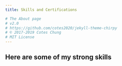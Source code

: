 ```yaml
---
title: Skills and Certifications

# The About page
# v2.0
# https://github.com/cotes2020/jekyll-theme-chirpy
# © 2017-2019 Cotes Chung
# MIT License
---
```


## Here are some of my strong skills
<head>
	<style>
		#services .pack-service {
    position: relative;
    min-height: 1px;
    float: left;
    width: 32%;
    padding: 2%;
    cursor: pointer;
    transition: all 0.5s ease 0s;
    -moz-transition: all 0.5s ease 0s;
    -webkit-transition: all 0.5s ease 0s;
    -o-transition: all 0.5s ease 0s;
}
#services .pack-service:hover {
    background: #fff;
    box-shadow: 0px 0px 0px 2px rgba(0, 0, 0, 0.05);
}
#services .alpha {margin: 1% 0 0 0;}
#services .service-icon {
    width: 92px;
    margin: 0 auto;
}
#services .service-icon i {
    display: block;
    width: 86px;
    height: 86px;
    border-radius: 50%;
    font-size: 40px;
    line-height: 80px;
    text-align: center;
    transition: all 0.5s ease 0s;
    -moz-transition: all 0.5s ease 0s;
    -webkit-transition: all 0.5s ease 0s;
    -o-transition: all 0.5s ease 0s;
}
#services .pack-service:hover .service-icon i {
    border: 3px solid #ccc;
    color: #fff;
    transform: scale(1) rotate(360deg);
    -webkit-transform: scale(1) rotate(360deg);
    -moz-transform: scale(1) rotate(360deg);
    -o-transform: scale(1) rotate(360deg);
}
#services .service-detail h6 {
    text-transform: uppercase;
    font-weight: 400;
    margin: 10px 0 3px 0;
    text-align: center;
    font-size: 15px !important;
}
#services .service-detail p {
    text-align: center;
    border-left: 0;
}

	</style>
</head>
<div class="row" id="services">
	<div class="col-md-12">
	</div>

	<div class="col-md-4 pack-service">
		<div class="service">
			<div class="service-icon"><i class="fa fa-line-chart" aria-hidden="true"></i></div>
			<div class="service-detail">
				<h1>DATA ANALYSIS</h1>
				<h4>Translating Numbers into insights to help better decisions to increase business performance.</h4>
			</div>
		</div>
	</div>
	
	<div class="col-md-4 pack-service">
		<div class="service">
			<div class="service-icon"><i class="fa fa-database"></i></div>
			<div class="service-detail">
				<h1>DATA MODELING</h1>
				<h4>Connecting various data sources to create logical model for an information system.</h4>
			</div>
		</div>
	</div>

	<div class="col-md-4 pack-service">
		<div class="service">
			<div class="service-icon"><i class="fa fa-cubes"></i></div>
			<div class="service-detail">
				<h1>DATA ENGINEERING</h1>
				<h4>Managing Data workflows, pipelines, ETL processes to create a dataset for data analysis.</h4>
			</div>
		</div>
	</div>
	
	<div class="col-md-4 pack-service">
		<div class="service">
			<div class="service-icon"><i class="fa fa-bar-chart" aria-hidden="true"></i></div>
			<div class="service-detail">
				<h1>DATA REPORTING AND VISUALIZATION</h1>
				<h4>Creating executive dashbaords to visualize the results of the analysis to help better informed decisions.</h4>
			</div>
		</div>
	</div>
	
	<div class="col-md-4 pack-service">
		<div class="service">
			<div class="service-icon"><i class="fa fa-cogs"></i></div>
			<div class="service-detail">
				<h1>MACHINE LEARNING AND ARTIFICIAL INTELLIGENCE</h1>
				<h4>Automating the process of the data analytics to identify patterns and reduce human error.</h4>
			</div>
		</div>
	</div>
	
	<div class="col-md-4 pack-service">
		<div class="service">
			<div class="service-icon"><i class="fa fa-users"></i></div>
			<div class="service-detail">
				<h1>PROJECT MANAGEMENT AND LEAN SIX SIGMA</h1>
				<h4>Helping the processes become lean and more efficient with a good project management.</h4>
			</div>
		</div>
	</div>
</div>	

<h2 data-toc-skip>MY SKILLSET</h2>
#### **Programming Languages**
#### R, Python, SQL, VBA, C#, JavaScript
#### **Data Engineering Tools**
#### MS SQL Server, Oracle, MySQL, PostgreSQL, Amazon Redshift, MS Access, Visual Studio
#### **Machine Learning Models**
#### Linear Regression, Logistic Regression, KNN, Naïve Bayes, Support Vector Machine, Random Forest, K-Means
#### **Visualization Tools**
#### Tableau, Power BI, QlikView, Google Data Studio, SAS
#### **BI and Statistical Tools:**
#### MS Excel, Minitab, NumPy, Pandas, Matplotlib, Caret, SSIS, SSAS, SSRS
#### **Project Management and Lean Six Sigma:**
#### MS Project, Trello, Jira, Minitab, MS Visio, DMAIC (Define, Measure, Analysis, Improve, Control) Processes
